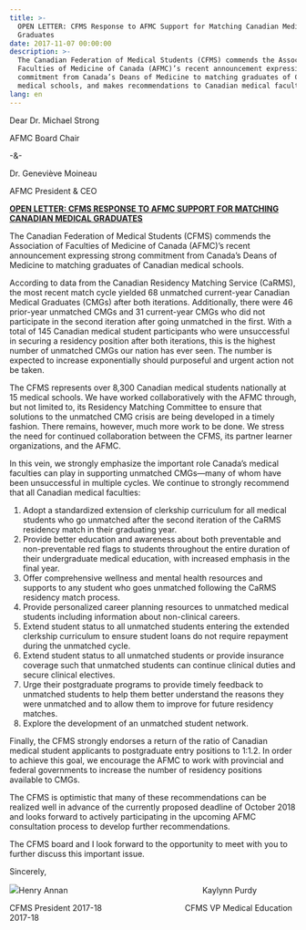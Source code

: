 ```yaml
---
title: >-
  OPEN LETTER: CFMS Response to AFMC Support for Matching Canadian Medical
  Graduates
date: 2017-11-07 00:00:00
description: >-
  The Canadian Federation of Medical Students (CFMS) commends the Association of
  Faculties of Medicine of Canada (AFMC)’s recent announcement expressing strong
  commitment from Canada’s Deans of Medicine to matching graduates of Canadian
  medical schools, and makes recommendations to Canadian medical faculties.
lang: en
---
```



Dear Dr. Michael Strong

AFMC Board Chair

-&-

Dr. Genevi&egrave;ve Moineau

AFMC President & CEO

**<u>OPEN LETTER: CFMS RESPONSE TO AFMC SUPPORT FOR MATCHING CANADIAN MEDICAL GRADUATES </u>**

The Canadian Federation of Medical Students (CFMS) commends the Association of Faculties of Medicine of Canada (AFMC)’s recent announcement expressing strong commitment from Canada’s Deans of Medicine to matching graduates of Canadian medical schools.

According to data from the Canadian Residency Matching Service (CaRMS), the most recent match cycle yielded 68 unmatched current-year Canadian Medical Graduates (CMGs) after both iterations. Additionally, there were 46 prior-year unmatched CMGs and 31 current-year CMGs who did not participate in the second iteration after going unmatched in the first. With a total of 145 Canadian medical student participants who were unsuccessful in securing a residency position after both iterations, this is the highest number of unmatched CMGs our nation has ever seen. The number is expected to increase exponentially should purposeful and urgent action not be taken.

The CFMS represents over 8,300 Canadian medical students nationally at 15 medical schools. We have worked collaboratively with the AFMC through, but not limited to, its Residency Matching Committee to ensure that solutions to the unmatched CMG crisis are being developed in a timely fashion. There remains, however, much more work to be done. We stress the need for continued collaboration between the CFMS, its partner learner organizations, and the AFMC.

In this vein, we strongly emphasize the important role Canada’s medical faculties can play in supporting unmatched CMGs—many of whom have been unsuccessful in multiple cycles. We continue to strongly recommend that all Canadian medical faculties:

1. Adopt a standardized extension of clerkship curriculum for all medical students who go unmatched after the second iteration of the CaRMS residency match in their graduating year.
2. Provide better education and awareness about both preventable and non-preventable red flags to students throughout the entire duration of their undergraduate medical education, with increased emphasis in the final year.
3. Offer comprehensive wellness and mental health resources and supports to any student who goes unmatched following the CaRMS residency match process.
4. Provide personalized career planning resources to unmatched medical students including information about non-clinical careers.
5. Extend student status to all unmatched students entering the extended clerkship curriculum to ensure student loans do not require repayment during the unmatched cycle.
6. Extend student status to all unmatched students or provide insurance coverage such that unmatched students can continue clinical duties and secure clinical electives.
7. Urge their postgraduate programs to provide timely feedback to unmatched students to help them better understand the reasons they were unmatched and to allow them to improve for future residency matches.
8. Explore the development of an unmatched student network.

Finally, the CFMS strongly endorses a return of the ratio of Canadian medical student applicants to postgraduate entry positions to 1:1.2. In order to achieve this goal, we encourage the AFMC to work with provincial and federal governments to increase the number of residency positions available to CMGs.

The CFMS is optimistic that many of these recommendations can be realized well in advance of the currently proposed deadline of October 2018 and looks forward to actively participating in the upcoming AFMC consultation process to develop further recommendations.

The CFMS board and I look forward to the opportunity to meet with you to further discuss this important issue.

Sincerely,

![](/uploads/versions/henry--kaylynn-signature-line-1---x----821-106x---.png)Henry Annan &nbsp; &nbsp; &nbsp; &nbsp; &nbsp; &nbsp; &nbsp; &nbsp; &nbsp; &nbsp; &nbsp; &nbsp; &nbsp; &nbsp; &nbsp; &nbsp; &nbsp; &nbsp; &nbsp; &nbsp; &nbsp; &nbsp; &nbsp; &nbsp; &nbsp; &nbsp; &nbsp; &nbsp; &nbsp;&nbsp; Kaylynn Purdy

CFMS President 2017-18 &nbsp; &nbsp; &nbsp; &nbsp; &nbsp; &nbsp; &nbsp; &nbsp; &nbsp; &nbsp; &nbsp; &nbsp; &nbsp; &nbsp; &nbsp; &nbsp; &nbsp; &nbsp; CFMS VP Medical Education 2017-18